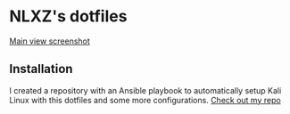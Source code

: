 # NLXZ's dotfiles
[Main view screenshot](https://imgur.com/HfU2a1e)

## Installation
I created a repository with an Ansible playbook to automatically setup Kali Linux with this dotfiles and some more configurations.
[Check out my repo](https://github.com/NLXZ/kali-setup)
